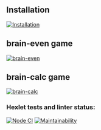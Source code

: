 ## Installation
[![Installation](https://asciinema.org/a/jgVZl7ZKtaNdfWv0aAt3V5y7B.svg)](https://asciinema.org/a/jgVZl7ZKtaNdfWv0aAt3V5y7B)

## brain-even game
[![brain-even](https://asciinema.org/a/azCD2UhSeGvJnLZnkD520o5Iq.svg)](https://asciinema.org/a/azCD2UhSeGvJnLZnkD520o5Iq)

## brain-calc game
[![brain-calc](https://asciinema.org/a/ra80CvhNr4GLINlsTwKhnR6MY.svg)](https://asciinema.org/a/ra80CvhNr4GLINlsTwKhnR6MY)

### Hexlet tests and linter status:

[![Node CI](https://github.com/Boortcore/frontend-project-lvl1/workflows/Node%20CI/badge.svg)](https://github.com/Boortcore/frontend-project-lvl1/actions)
[![Maintainability](https://api.codeclimate.com/v1/badges/067e6d1c9a8aea40b7a1/maintainability)](https://codeclimate.com/github/Boortcore/frontend-project-lvl1/maintainability)
